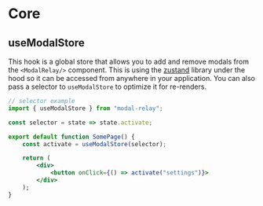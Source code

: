 # Core

## useModalStore
This hook is a global store that allows you to add and remove modals from the `<ModalRelay/>` component. This is using the [zustand](https://github.com/pmndrs/zustand) library under the hood so it can be accessed from anywhere in your application. You can also pass a selector to `useModalStore` to optimize it for re-renders.

```jsx
// selector example
import { useModalStore } from "modal-relay";

const selector = state => state.activate;

export default function SomePage() {
    const activate = useModalStore(selector);

    return (
        <div>
            <button onClick={() => activate("settings")}>
        </div>
    );
}
```

